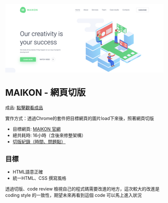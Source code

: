 
<img src="./img/MAIKON官網圖片.png" alt="">

# MAIKON - 網頁切版
成品: [點擊觀看成品](https://loking23.github.io/MAIKON-Weblayout/)

實作方式：透過Chrome的套件把目標網頁的圖片load下來後，照著網頁切版

- 目標網頁: [MAIKON 官網](https://ld-wp73.template-help.com/monstroid2/skins/maikon/) <br>
- 總共耗時: 16小時（含後來修整架構）
- [切版紀錄（時間、問題點）](https://github.com/LoKing23/MAIKON-Weblayout/blob/master/NOTE.md)

## 目標
- HTML語意正確
- 統一HTML、CSS 撰寫風格

透過切版、code review 檢視自己的程式碼需要改進的地方，這次較大的改進是 coding style 的一致性，期望未來再看到這個 code 可以馬上進入狀況